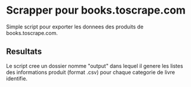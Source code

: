 <h1> Scrapper pour books.toscrape.com </h1>
Simple script pour exporter les donnees des produits de books.toscrape.com.

<h2> Resultats </h2>
Le script cree un dossier nomme "output" dans lequel il genere les listes des informations produit (format .csv) pour chaque categorie de livre identifie.
